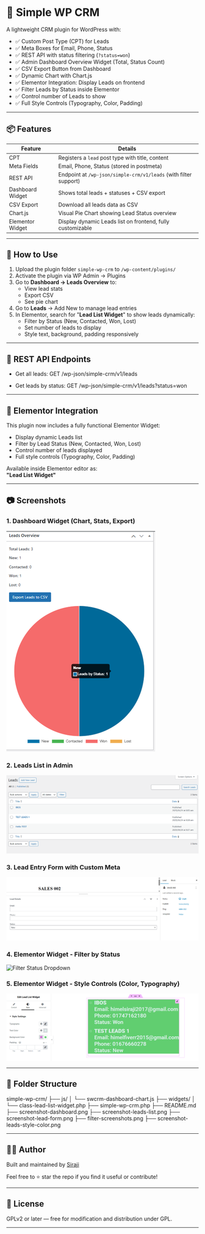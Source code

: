 # 🧩 Simple WP CRM

A lightweight CRM plugin for WordPress with:

- ✅ Custom Post Type (CPT) for Leads
- ✅ Meta Boxes for Email, Phone, Status
- ✅ REST API with status filtering (`?status=won`)
- ✅ Admin Dashboard Overview Widget (Total, Status Count)
- ✅ CSV Export Button from Dashboard
- ✅ Dynamic Chart with Chart.js
- ✅ Elementor Integration: Display Leads on frontend
- ✅ Filter Leads by Status inside Elementor
- ✅ Control number of Leads to show
- ✅ Full Style Controls (Typography, Color, Padding)

---

## 📦 Features

| Feature         | Details                                     |
|-----------------|---------------------------------------------|
| CPT             | Registers a `lead` post type with title, content |
| Meta Fields     | Email, Phone, Status (stored in postmeta)   |
| REST API        | Endpoint at `/wp-json/simple-crm/v1/leads` (with filter support) |
| Dashboard Widget| Shows total leads + statuses + CSV export |
| CSV Export      | Download all leads data as CSV |
| Chart.js        | Visual Pie Chart showing Lead Status overview |
| Elementor Widget| Display dynamic Leads list on frontend, fully customizable |

---

## 🧪 How to Use

1. Upload the plugin folder `simple-wp-crm` to `/wp-content/plugins/`
2. Activate the plugin via WP Admin → Plugins
3. Go to **Dashboard → Leads Overview** to:
   - View lead stats
   - Export CSV
   - See pie chart
4. Go to **Leads** → Add New to manage lead entries
5. In Elementor, search for "**Lead List Widget**" to show leads dynamically:
   - Filter by Status (New, Contacted, Won, Lost)
   - Set number of leads to display
   - Style text, background, padding responsively

---

## 🔌 REST API Endpoints

- Get all leads:
GET /wp-json/simple-crm/v1/leads

- Get leads by status:
GET /wp-json/simple-crm/v1/leads?status=won


---

## 🧩 Elementor Integration

This plugin now includes a fully functional Elementor Widget:

- Display dynamic Leads list
- Filter by Lead Status (New, Contacted, Won, Lost)
- Control number of leads displayed
- Full style controls (Typography, Color, Padding)

Available inside Elementor editor as:  
**"Lead List Widget"**

---

## 📷 Screenshots

### 1. Dashboard Widget (Chart, Stats, Export)
![Dashboard](screenshot-dashboard.png)

### 2. Leads List in Admin
![Leads List](screenshot-leads-list.png)

### 3. Lead Entry Form with Custom Meta
![Lead Form](screenshot-lead-form.png)

### 4. Elementor Widget - Filter by Status
![Filter Status Dropdown](filter-screenshots.png)

### 5. Elementor Widget - Style Controls (Color, Typography)
![Style Controls](screenshot-leads-style-color.png)

---

## 📁 Folder Structure

simple-wp-crm/ ├── js/ │ └── swcrm-dashboard-chart.js ├── widgets/ │ └── class-lead-list-widget.php ├── simple-wp-crm.php ├── README.md ├── screenshot-dashboard.png ├── screenshot-leads-list.png ├── screenshot-lead-form.png ├── filter-screenshots.png ├── screenshot-leads-style-color.png


---

## 👨‍💻 Author

Built and maintained by [Siraji](https://github.com/sirajiwpdev)

Feel free to ⭐ star the repo if you find it useful or contribute!

---

## 📜 License

GPLv2 or later — free for modification and distribution under GPL.

---
